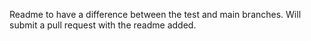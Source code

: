 Readme to have a difference between the test and main branches. Will submit a pull request with the readme added.
